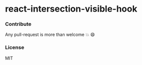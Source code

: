 # react-intersection-visible-hook


### Contribute

Any pull-request is more than welcome :boom: :smile:

### License

MIT


